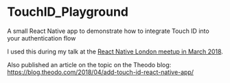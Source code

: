 # TouchID_Playground
A small React Native app to demonstrate how to integrate Touch ID into your authentication flow

I used this during my talk at the [React Native London meetup in March 2018](https://www.meetup.com/React-Native-London/events/248738739/).

Also published an article on the topic on the Theodo blog: https://blog.theodo.com/2018/04/add-touch-id-react-native-app/
